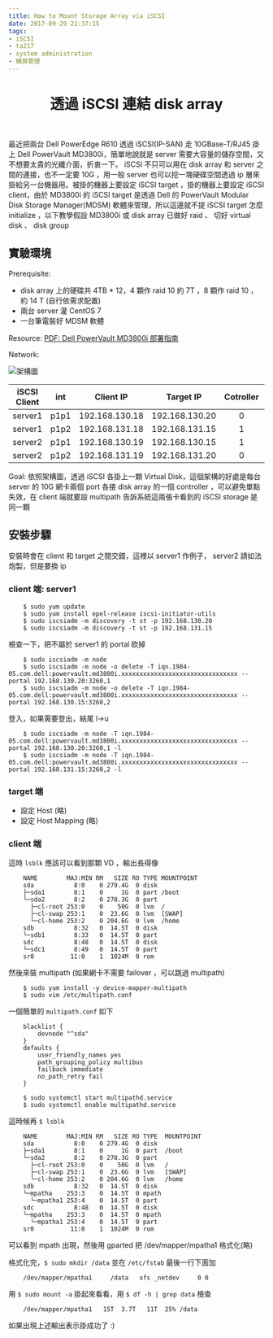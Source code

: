 ```yaml
---
title: How to Mount Storage Array via iSCSI
date: 2017-09-29 22:37:15
tags:
- iSCSI
- ta217
- system administration
- 機房管理
---
```


# <center>透過 iSCSI 連結 disk array</center>
<br>

最近把兩台 Dell PowerEdge R610 透過 iSCSI(IP-SAN) 走 10GBase-T/RJ45 掛上 Dell PowerVault MD3800i，簡單地說就是 server 需要大容量的儲存空間，又不想要太貴的光纖介面，折衷一下。 iSCSI 不只可以用在 disk array 和 server 之間的連接，也不一定要 10G ，用一般 server 也可以挖一塊硬碟空間透過 ip 層來掛給另一台機器用。被掛的機器上要設定 iSCSI target ，掛的機器上要設定 iSCSI client，由於 MD3800i 的 iSCSI target 是透過 Dell 的 PowerVault Modular Disk Storage Manager(MDSM) 軟體來管理，所以這邊就不提 iSCSI target 怎麼 initialize ，以下教學假設 MD3800i 或 disk array 已做好 raid 、 切好 virtual disk 、 disk group

## 實驗環境

Prerequisite: 
- disk array 上的硬碟共 4TB * 12，4 顆作 raid 10 約 7T ，8 顆作 raid 10 ，約 14 T (自行依需求配置)
- 兩台 server 灌 CentOS 7
- 一台筆電裝好 MDSM 軟體

Resource: [PDF: Dell PowerVault MD3800i 部署指南](http://topics-cdn.dell.com/pdf/powervault-md3800i_deployment%20guide3_zh-cn.pdf)

Network:

![架構圖](https://i.imgur.com/Y5yEliJ.png)

| iSCSI Client | int | Client IP | Target IP | Cotroller | Port |
| :---: | :---: | :---: | :---: | :---: | :---: |
| server1 | p1p1 | 192.168.130.18 | 192.168.130.20 | 0 | 0 |
| server1 | p1p2 | 192.168.131.18 | 192.168.131.15 | 1 | 1 |
| server2 | p1p1 | 192.168.130.19 | 192.168.130.15 | 1 | 0 |
| server2 | p1p2 | 192.168.131.19 | 192.168.131.20 | 0 | 1 |

Goal: 依照架構圖，透過 iSCSI 各掛上一顆 Virtual Disk，這個架構的好處是每台 server 的 10G 網卡兩個 port 各接 disk array 的一個 controller ，可以避免單點失效，在 client 端就要設 multipath 告訴系統這兩張卡看到的 iSCSI storage 是同一顆


## 安裝步驟

安裝時會在 client 和 target 之間交錯，這裡以 server1 作例子， server2 請如法炮製，但是要換 ip

### client 端: server1
```
    $ sudo yum update
    $ sudo yum install epel-release iscsi-initiator-utils
    $ sudo iscsiadm -m discovery -t st -p 192.168.130.20
    $ sudo iscsiadm -m discovery -t st -p 192.168.131.15
```

檢查一下，把不屬於 server1 的 portal 砍掉
```
    $ sudo iscsiadm -m node
    $ sudo iscsiadm -m node -o delete -T iqn.1984-05.com.dell:powervault.md3800i.xxxxxxxxxxxxxxxxxxxxxxxxxxxxxxxx --portal 192.168.130.20:3260,1
    $ sudo iscsiadm -m node -o delete -T iqn.1984-05.com.dell:powervault.md3800i.xxxxxxxxxxxxxxxxxxxxxxxxxxxxxxxx --portal 192.168.130.15:3260,2
```

登入，如果需要登出，結尾 l->u
```
    $ sudo iscsiadm -m node -T iqn.1984-05.com.dell:powervault.md3800i.xxxxxxxxxxxxxxxxxxxxxxxxxxxxxxxx --portal 192.168.130.20:3260,1 -l
    $ sudo iscsiadm -m node -T iqn.1984-05.com.dell:powervault.md3800i.xxxxxxxxxxxxxxxxxxxxxxxxxxxxxxxx --portal 192.168.131.15:3260,2 -l
```

### target 端

- 設定 Host (略)
- 設定 Host Mapping (略)

### client 端

這時 `lsblk` 應該可以看到那顆 VD ，輸出長得像
```
    NAME        MAJ:MIN RM   SIZE RO TYPE MOUNTPOINT
    sda           8:0    0 279.4G  0 disk 
    ├─sda1        8:1    0     1G  0 part /boot
    └─sda2        8:2    0 278.3G  0 part 
      ├─cl-root 253:0    0    50G  0 lvm  /
      ├─cl-swap 253:1    0  23.6G  0 lvm  [SWAP]
      └─cl-home 253:2    0 204.6G  0 lvm  /home
    sdb           8:32   0  14.5T  0 disk 
    └─sdb1        8:33   0  14.5T  0 part 
    sdc           8:48   0  14.5T  0 disk 
    └─sdc1        8:49   0  14.5T  0 part 
    sr0          11:0    1  1024M  0 rom 
```

然後來裝 multipath (如果網卡不需要 failover ，可以跳過 multipath)
```
    $ sudo yum install -y device-mapper-multipath
    $ sudo vim /etc/multipath.conf
```

一個簡單的 `multipath.conf` 如下
```
    blacklist {
        devnode "^sda"
    }
    defaults {
        user_friendly_names yes
        path_grouping_policy multibus
        failback immediate
        no_path_retry fail
    }
```

```
    $ sudo systemctl start multipathd.service
    $ sudo systemctl enable multipathd.service
```

這時候再 `$ lsblk`
```
    NAME        MAJ:MIN RM   SIZE RO TYPE  MOUNTPOINT
    sda           8:0    0 279.4G  0 disk  
    ├─sda1        8:1    0     1G  0 part  /boot
    └─sda2        8:2    0 278.3G  0 part  
      ├─cl-root 253:0    0    50G  0 lvm   /
      ├─cl-swap 253:1    0  23.6G  0 lvm   [SWAP]
      └─cl-home 253:2    0 204.6G  0 lvm   /home
    sdb           8:32   0  14.5T  0 disk  
    └─mpatha    253:3    0  14.5T  0 mpath 
      └─mpatha1 253:4    0  14.5T  0 part  
    sdc           8:48   0  14.5T  0 disk  
    └─mpatha    253:3    0  14.5T  0 mpath 
      └─mpatha1 253:4    0  14.5T  0 part  
    sr0          11:0    1  1024M  0 rom 
```

可以看到 mpath 出現，然後用 gparted 把 /dev/mapper/mpatha1 格式化(略)

格式化完，`$ sudo mkdir /data` 並在 `/etc/fstab` 最後一行下面加

```
    /dev/mapper/mpatha1     /data   xfs _netdev     0 0
```

用 `$ sudo mount -a` 掛起來看看，用 `$ df -h | grep data` 檢查
```
    /dev/mapper/mpatha1   15T  3.7T   11T  25% /data
```
如果出現上述輸出表示掛成功了 :)

